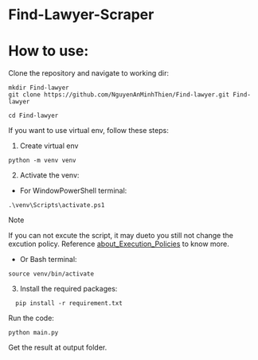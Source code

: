# Find-Lawyer-Scraper
# How to use:
Clone the repository and navigate to working dir:
```
mkdir Find-lawyer
git clone https://github.com/NguyenAnMinhThien/Find-lawyer.git Find-lawyer
```
```
cd Find-lawyer
```
If you want to use virtual env, follow these steps:
  
  1. Create virtual env
  ```
  python -m venv venv
  ```
  2. Activate the venv:

  - For WindowPowerShell terminal:

  ```
  .\venv\Scripts\activate.ps1
  ```
> [!NOTE]
> If you can not excute the script, it may dueto you still not change the excution policy. Reference [about_Execution_Policies](https://learn.microsoft.com/en-us/powershell/module/microsoft.powershell.core/about/about_execution_policies?view=powershell-7.4) to know more.
  - Or Bash terminal:
  ```
  source venv/bin/activate
  ```
  3. Install the required packages:
   ```
     pip install -r requirement.txt
   ```
   
Run the code:
```
python main.py
```

Get the result at output folder.
